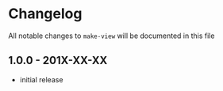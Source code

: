 # Changelog

All notable changes to `make-view` will be documented in this file

## 1.0.0 - 201X-XX-XX

- initial release
